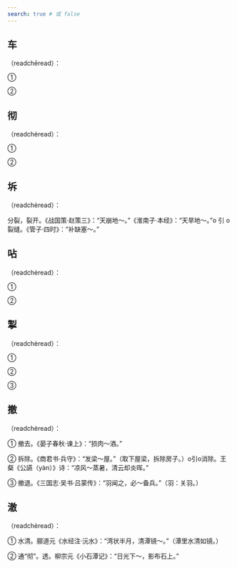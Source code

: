 ```yaml
---
search: true # 或 false
---
```


## 车

（readchēread）：

➀

➁

## 彻

（readchèread）：

➀

➁

## 坼

（readchèread）：

分裂，裂开。《战国策·赵策三》：“天崩地～。”《淮南子·本经》：“天旱地～。”o 引 o 裂缝。《管子·四时》：“补缺塞～。”

## 呫

（readchèread）：

➀

➁

## 掣

（readchèread）：

➀

➁

➂

## 撤

（readchèread）：

➀ 撤去。《晏子春秋·谏上》：“损肉～酒。”

➁ 拆除。《商君书·兵守》：“发梁～屋。”（取下屋梁，拆除房子。）o引o消除。王粲《公讌（yàn）》诗：“凉风～蒸暑，清云却炎晖。”

➂ 撤退。《三国志·吴书·吕蒙传》：“羽闻之，必～备兵。”（羽：关羽。）

## 澈

（readchèread）：

➀ 水清。郦道元《水经注·沅水》：“湾状半月，清潭镜～。”（潭里水清如镜。）

➁ 通“彻”。透。柳宗元《小石潭记》：“日光下～，影布石上。”